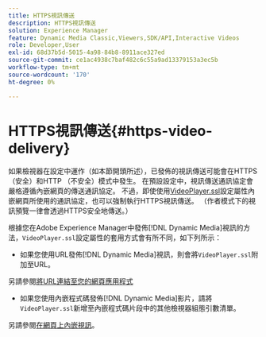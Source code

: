 ```yaml
---
title: HTTPS視訊傳送
description: HTTPS視訊傳送
solution: Experience Manager
feature: Dynamic Media Classic,Viewers,SDK/API,Interactive Videos
role: Developer,User
exl-id: 68d37b5d-5015-4a98-84b8-8911ace327ed
source-git-commit: ce1ac4938c7baf482c6c55a9ad13379153a3ec5b
workflow-type: tm+mt
source-wordcount: '170'
ht-degree: 0%

---
```


# HTTPS視訊傳送{#https-video-delivery}

<!-- >[!NOTE]
>
>Secure Video Delivery only applies to AEM 6.2 with the installation of [Feature Pack-13480](https://www.adobeaemcloud.com/content/marketplace/marketplaceProxy.html?packagePath=/content/companies/public/adobe/packages/cq620/featurepack/cq-6.2.0-featurepack-13480) and to AEM 6.1 with installation of [Feature Pack NPR-15011](https://www.adobeaemcloud.com/content/marketplace/marketplaceProxy.html?packagePath=/content/companies/public/adobe/packages/cq610/featurepack/cq-6.1.0-featurepack-15011). -->

如果檢視器在設定中運作（如本節開頭所述），已發佈的視訊傳送可能會在HTTPS （安全）和HTTP （不安全）模式中發生。 在預設設定中，視訊傳送通訊協定會嚴格遵循內嵌網頁的傳送通訊協定。 不過，即使使用[VideoPlayer.ssl](../../c-html5-aem-asset-viewers/c-html5-aem-int-video/r-html5-aem-int-video-config-attrib/r-html5-aem-int-video-config-attrib-videoplayer-ssl.md#reference-c28e1b700977493eadab5489458d7771)設定屬性內嵌網頁所使用的通訊協定，也可以強制執行HTTPS視訊傳送。 （作者模式下的視訊預覽一律會透過HTTPS安全地傳送。）

根據您在Adobe Experience Manager中發佈[!DNL Dynamic Media]視訊的方法，`VideoPlayer.ssl`設定屬性的套用方式會有所不同，如下列所示：

* 如果您使用URL發佈[!DNL Dynamic Media]視訊，則會將`VideoPlayer.ssl`附加至URL。

<!-- For example, to force secure video delivery, you append `&VideoPlayer.ssl=on` to the end of the following viewer URL example:-->

<!--

  ```
  https://demos-pub.assetsadobe.com/etc/dam/viewers/s7viewers/html5/InteractiveVideoViewer.html?asset=%2Fcontent%2Fdam%2Fmarketing%2Fshoppable-video%2Fadobe-axis-demo%2FAdobe_AXIS_V3_GRADED-HD.mp4&config=/etc/dam/presets/viewer/Shoppable_Video_light&serverUrl=https%3A%2F%2Fadobedemo62-h.assetsadobe.com%2Fis%2Fimage%2F&contenturl=%2F&config2=/etc/dam/presets/analytics&videoserverurl=https://gateway-na.assetsadobe.com/DMGateway/public/demoCo&interactivedata=content/dam/_VTT/marketing/shoppable-video/adobe-axis-demo/Adobe_AXIS_V3_GRADED-HD.mp4.svideo.vtt&VideoPlayer.contenturl=https://adobedemo62-h.assetsadobe.com/is/content&VideoPlayer.ssl=on
  ```

-->

另請參閱[將URL連結至您的網頁應用程式](https://experienceleague.adobe.com/docs/experience-manager-65/assets/dynamic/linking-urls-to-yourwebapplication.html?lang=zh-Hant#dynamic)

* 如果您使用內嵌程式碼發佈[!DNL Dynamic Media]影片，請將`VideoPlayer.ssl`新增至內嵌程式碼片段中的其他檢視器組態引數清單。

<!-- For example, to force HTTPS video delivery, you append `&VideoPlayer.ssl=on` as in the following example: -->

<!--

  ```html {.line-numbers}
  <style type="text/css"> 
   #s7interactivevideo_div.s7interactivevideoviewer{ 
     width:100%;  
     height:auto; 
   } 
  </style> 
  <script type="text/javascript" src="https://demos-pub.assetsadobe.com/etc/dam/viewers/s7viewers/html5/js/InteractiveVideoViewer.js"></script> 
  <div id="s7interactivevideo_div"></div> 
  <script type="text/javascript"> 
   var s7interactivevideoviewer = new s7viewers.InteractiveVideoViewer({ 
    "containerId" : "s7interactivevideo_div", 
    "params" : {  
     "VideoPlayer.ssl" : "on", 
     "serverurl" : "https://adobedemo62-h.assetsadobe.com/is/image", 
     "contenturl" : "https://demos-pub.assetsadobe.com/",  
     "config" : "/etc/dam/presets/viewer/Shoppable_Video_light", 
     "config2": "/etc/dam/presets/analytics", 
     "videoserverurl": "https://gateway-na.assetsadobe.com/DMGateway/public/demoCo", 
     "interactivedata": "content/dam/_VTT/marketing/shoppable-video/adobe-axis-demo/Adobe_AXIS_V3_GRADED-HD.mp4.svideo.vtt", 
     "VideoPlayer.contenturl": "https://adobedemo62-h.assetsadobe.com/is/content", 
     "asset" : "/content/dam/marketing/shoppable-video/adobe-axis-demo/Adobe_AXIS_V3_GRADED-HD.mp4" } 
   }) 
   /* // Example of interactive video event for quick view. 
     s7interactivevideoviewer.setHandlers({  
     "quickViewActivate": function(inData) { 
       var sku=inData.sku; //SKU for product ID 
      //To pass other parameter from the hotspot, you must add custom parameter during the hotspot setup as parameterName=value 
      loadQuickView(sku); //Replace this call with your quickview plugin 
      //Please refer to your quickviewer plugin for the quickview call 
      },  
  "initComplete":function() {  
      //--- Attach quickview pop-up to viewer container so pop-up works in fullscreen mode --- 
      var popup = document.getElementById('quickview_div'); // get custom quick view container 
      popup.parentNode.removeChild(popup); // remove it from current DOM 
      var sdkContainerId = s7interactivevideoviewer.getComponent("container").getInnerContainerId(); // get viewer container component 
      var inner_container = document.getElementById(sdkContainerId);  
      inner_container.appendChild(popup); //Attach custom quick view container to viewer 
      }  
     }); 
   */ 
   s7interactivevideoviewer.init(); 
  </script>
  ```
-->

另請參閱[在網頁上內嵌視訊](https://experienceleague.adobe.com/docs/experience-manager-65/assets/dynamic/linking-urls-to-yourwebapplication.html?lang=zh-Hant#dynamic)。

